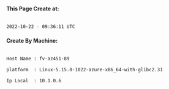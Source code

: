 
   
#### This Page Create at:

```bash

2022-10-22 - 09:36:11 UTC

```

#### Create By Machine:

```bash

Host Name : fv-az451-89

platform  : Linux-5.15.0-1022-azure-x86_64-with-glibc2.31

Ip Local  : 10.1.0.6

```

